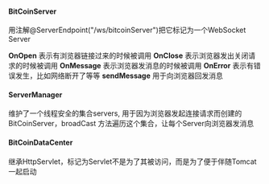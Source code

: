 #### BitCoinServer

用注解@ServerEndpoint("/ws/bitcoinServer")把它标记为一个WebSocket Server

**OnOpen** 表示有浏览器链接过来的时候被调用
**OnClose** 表示浏览器发出关闭请求的时候被调用
**OnMessage** 表示浏览器发消息的时候被调用
**OnError** 表示有错误发生，比如网络断开了等等
**sendMessage** 用于向浏览器回发消息

#### ServerManager

维护了一个线程安全的集合servers, 用于因为浏览器发起连接请求而创建的BitCoinServer，broadCast 方法遍历这个集合，让每个Server向浏览器发消息

#### BitCoinDataCenter

继承HttpServlet，标记为Servlet不是为了其被访问，而是为了便于伴随Tomcat一起启动